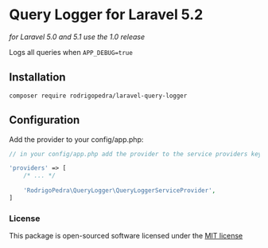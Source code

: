 # Query Logger for Laravel 5.2

*for Laravel 5.0 and 5.1 use the 1.0 release*

Logs all queries when `APP_DEBUG=true`

## Installation

```
composer require rodrigopedra/laravel-query-logger
```

## Configuration

Add the provider to your config/app.php:

```php
// in your config/app.php add the provider to the service providers key

'providers' => [
    /* ... */
    
    'RodrigoPedra\QueryLogger\QueryLoggerServiceProvider',
]
```

### License

This package is open-sourced software licensed under the [MIT license](http://opensource.org/licenses/MIT)
